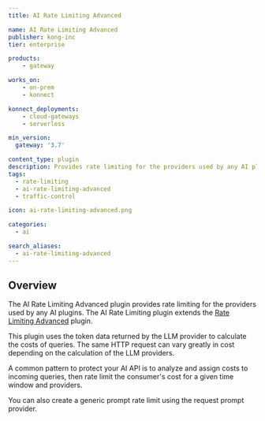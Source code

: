 ```yaml
---
title: AI Rate Limiting Advanced

name: AI Rate Limiting Advanced
publisher: kong-inc
tier: enterprise

products:
    - gateway

works_on:
    - on-prem
    - konnect

konnect_deployments:
    - cloud-gateways
    - serverless

min_version:
  gateway: '3.7'

content_type: plugin
description: Provides rate limiting for the providers used by any AI plugins. 
tags:
  - rate-limiting
  - ai-rate-limiting-advanced
  - traffic-control

icon: ai-rate-limiting-advanced.png

categories:
  - ai

search_aliases:
  - ai-rate-limiting-advanced
---
```


## Overview

The AI Rate Limiting Advanced plugin provides rate limiting for the providers used by any AI plugins. The
AI Rate Limiting plugin extends the
[Rate Limiting Advanced](/plugins/rate-limiting-advanced/) plugin.

This plugin uses the token data returned by the LLM provider to calculate the costs of queries.
The same HTTP request can vary greatly in cost depending on the calculation of the 
LLM providers.

A common pattern to protect your AI API is to analyze and
assign costs to incoming queries, then rate limit the consumer's
cost for a given time window and providers.

You can also create a generic prompt rate limit using the request prompt provider.
